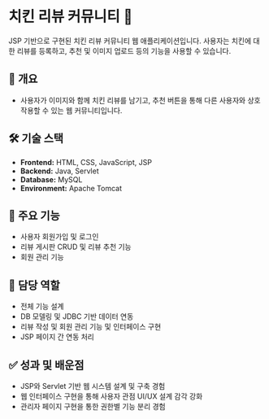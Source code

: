 # 치킨 리뷰 커뮤니티 🍗

JSP 기반으로 구현된 치킨 리뷰 커뮤니티 웹 애플리케이션입니다. 사용자는 치킨에 대한 리뷰를 등록하고, 추천 및 이미지 업로드 등의 기능을 사용할 수 있습니다.

## 📌 개요
- 사용자가 이미지와 함께 치킨 리뷰를 남기고, 추천 버튼을 통해 다른 사용자와 상호작용할 수 있는 웹 커뮤니티입니다.

## 🛠 기술 스택
- **Frontend:** HTML, CSS, JavaScript, JSP
- **Backend:** Java, Servlet
- **Database:** MySQL
- **Environment:** Apache Tomcat

## 🧩 주요 기능
- 사용자 회원가입 및 로그인
- 리뷰 게시판 CRUD 및 리뷰 추천 기능
- 회원 관리 기능

## 💼 담당 역할
- 전체 기능 설계
- DB 모델링 및 JDBC 기반 데이터 연동
- 리뷰 작성 및 회원 관리 기능 및 인터페이스 구현
- JSP 페이지 간 연동 처리

## ✅ 성과 및 배운점
- JSP와 Servlet 기반 웹 시스템 설계 및 구축 경험
- 웹 인터페이스 구현을 통해 사용자 관점 UI/UX 설계 감각 강화
- 관리자 페이지 구현을 통한 권한별 기능 분리 경험
